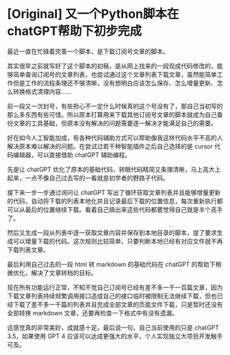 # [Original] 又一个Python脚本在chatGPT帮助下初步完成


最近一直在忙碌着完善一个脚本，是下载订阅号文章的脚本。

其实很早之前就写好了这个脚本的初稿，是从网上找来的一段现成代码修改的，能够简单查询订阅号的文章列表，也尝试通过这个文章列表下载文章，虽然能简单工作但是工作的流程条理还不够清晰，没有想明白应该怎么保存、怎么增量更新、怎么转换格式清理内容……

前一段又一次封号，有些担心不一定什么时候真的这个号没有了，那自己当初写的那么多东西有些可惜。所以原本打算用来下载其他订阅号文章的脚本就成为自己备份文章的工具基础，但原本没有解决的问题需要逐一解决才能满足自己的需要。

好在如今人工智能加成，有各种代码辅助方式可以帮助像我这样代码水平不高的人解决原本难以解决的问题。在尝试过若干种智能插件之后自己选择的是 cursor 代码编辑器，可以直接借助 chatGPT 辅助编程。

先是让 chatGPT 优化了原本的基础代码，转眼代码精简又条理清晰，马上高大上起来，一点不像自己过去写的一看就是初学者的野路子代码。

接下来一步一步通过询问让 chatGPT 写出了循环获取文章列表并且能够增量更新的代码，自动将下载的列表本地化并且记录最后下载的位置信息，每次重新执行都可以从最后的位置继续下载。看着自己搞出来这些代码都要觉得自己就是半个高手了。

然后又生成一段从列表中逐一获取文章内容并保存到本地目录的脚本，提了要求生成可以增量下载的代码。这次规则比较简单，只要判断本地已经有对应文件就不再下载列表文章。

最后利用自己过去的一段 html 转 markdown 的基础代码在 chatGPT 的帮助下稍微优化，解决了文章转档的目标。

现在所有功能运行正常，不知不觉自己订阅号已经有差不多一千一百篇文章，因为下载文章列表持续频繁调用接口造成自己的接口临时被限制无法继续下载，但也已经下载了差不多一千篇的列表并且完成全部文章的页面文件下载，只是暂时还没有全部转换 markdown 文章，还要再检查一下格式中有没有遗漏。

这感觉真的非常美妙，成就感十足。最后说一句，自己当前使用的只是 chatGPT 3.5，如果使用 GPT 4 应该可以达成更强大的水平，个人实现独立大项目开发触手可及。
